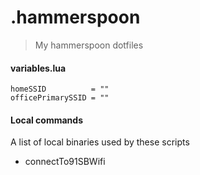 # .hammerspoon

> My hammerspoon dotfiles

#### variables.lua
```
homeSSID          = ""
officePrimarySSID = ""
```

#### Local commands
A list of local binaries used by these scripts
* connectTo91SBWifi
